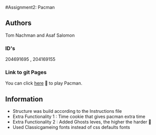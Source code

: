 #Assignment2: Pacman
 
## Authors
Tom Nachman and Asaf Salomon

### ID's
204691695 , 204169155

### Link to git Pages
You can click [here]() 🔗 to play Pacman.

## Information
* Structure was build according to the Instructions file
* Extra Functionality 1 : Time cookie that gives pacman extra time
* Extra Functionality 2 : Added Ghosts leves, the higher the harder 💪
* Used Classicgameing fonts instead of css defaults fonts
